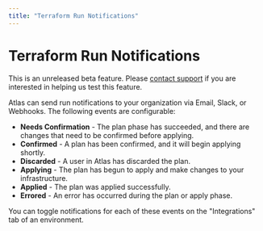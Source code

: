 ```yaml
---
title: "Terraform Run Notifications"
---
```


# Terraform Run Notifications

<div class="alert info">
  <span class="alert-text">
    This is an unreleased beta feature. Please <a href="/help/support">contact support</a> if you are interested in helping us test this feature.
  </span>
</div>

Atlas can send run notifications to your organization via Email, Slack, or
Webhooks. The following events are configurable:

- **Needs Confirmation** - The plan phase has succeeded, and there are changes
  that need to be confirmed before applying.
- **Confirmed** - A plan has been confirmed, and it will begin applying
  shortly.
- **Discarded** - A user in Atlas has discarded the plan.
- **Applying** - The plan has begun to apply and make changes to your
  infrastructure.
- **Applied** - The plan was applied successfully.
- **Errored** - An error has occurred during the plan or apply phase.

You can toggle notifications for each of these events on the "Integrations" tab
of an environment.
